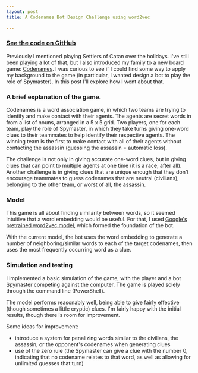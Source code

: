 ```yaml
---
layout: post
title: A Codenames Bot Design Challenge using word2vec

---
```


### [See the code on GitHub](https://github.com/avikejriwal/Codenames)

Previously I mentioned playing Settlers of Catan over the holidays.  I've still been playing a lot of that, but I also introduced my family to a new board game: [Codenames](https://boardgamegeek.com/boardgame/178900/codenames).  I was curious to see if I could find some way to apply my background to the game (in particular, I wanted design a bot to play the role of Spymaster).  In this post I'll explore how I went about that.

### A brief explanation of the game.

Codenames is a word association game, in which two teams are trying to identify and make contact with their agents.  The agents are secret words in from a list of nouns, arranged in a 5 x 5 grid.  Two players, one for each team, play the role of Spymaster, in which they take turns giving one-word clues to their teammates to help identify their respective agents.  The winning team is the first to make contact with all of their agents without contacting the assassin (guessing the assassin = automatic loss).

The challenge is not only in giving accurate one-word clues, but in giving clues that can point to multiple agents at one time (it is a race, after all).  Another challenge is in giving clues that are unique enough that they don't encourage teammates to guess codenames that are neutral (civilians), belonging to the other team, or worst of all, the assassin.

### Model

This game is all about finding similarity between words, so it seemed intuitive that a word embedding would be useful.  For that, I used [Google's pretrained word2vec model](https://code.google.com/archive/p/word2vec/), which formed the foundation of the bot.  

With the current model, the bot uses the word embedding to generate a number of neighboring/similar words to each of the target codenames, then uses the most frequently occurring word as a clue.

### Simulation and testing

I implemented a basic simulation of the game, with the player and a bot Spymaster competing against the computer.  The game is played solely through the command line (PowerShell).

The model performs reasonably well, being able to give fairly effective (though sometimes a little cryptic) clues.  I'm fairly happy with the initial results, though there is room for improvement.

Some ideas for improvement:
- introduce a system for penalizing words similar to the civilians, the assassin, or the opponent's codenames when generating clues
- use of the zero rule (the Spymaster can give a clue with the number 0, indicating that no codename relates to that word, as well as allowing for unlimited guesses that turn)  
